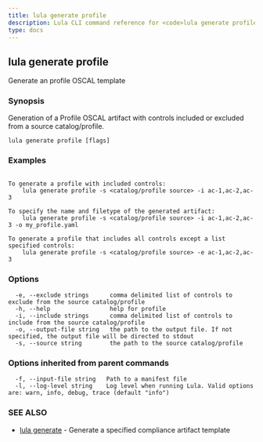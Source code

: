 ```yaml
---
title: lula generate profile
description: Lula CLI command reference for <code>lula generate profile</code>.
type: docs
---
```

## lula generate profile

Generate an profile OSCAL template

### Synopsis

Generation of a Profile OSCAL artifact with controls included or excluded from a source catalog/profile.

```
lula generate profile [flags]
```

### Examples

```

To generate a profile with included controls:
	lula generate profile -s <catalog/profile source> -i ac-1,ac-2,ac-3

To specify the name and filetype of the generated artifact:
	lula generate profile -s <catalog/profile source> -i ac-1,ac-2,ac-3 -o my_profile.yaml

To generate a profile that includes all controls except a list specified controls:
	lula generate profile -s <catalog/profile source> -e ac-1,ac-2,ac-3

```

### Options

```
  -e, --exclude strings      comma delimited list of controls to exclude from the source catalog/profile
  -h, --help                 help for profile
  -i, --include strings      comma delimited list of controls to include from the source catalog/profile
  -o, --output-file string   the path to the output file. If not specified, the output file will be directed to stdout
  -s, --source string        the path to the source catalog/profile
```

### Options inherited from parent commands

```
  -f, --input-file string   Path to a manifest file
  -l, --log-level string    Log level when running Lula. Valid options are: warn, info, debug, trace (default "info")
```

### SEE ALSO

* [lula generate](./lula_generate.md)	 - Generate a specified compliance artifact template

